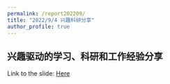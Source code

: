 ```yaml
---
permalink: /report202209/
title: "2022/9/4 兴趣科研分享"
author_profile: true
---
```


## 兴趣驱动的学习、科研和工作经验分享

Link to the slide: [Here](https://yuxuan.lu/files/report2022.pdf)
